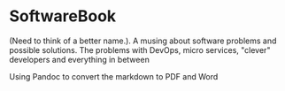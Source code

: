# SoftwareBook
(Need to think of a better name.). A musing about software problems and possible solutions. The problems with DevOps, micro services, "clever" developers and everything in between

Using Pandoc to convert the markdown to PDF and Word
